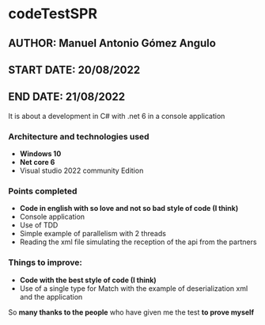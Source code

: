 # codeTestSPR
## AUTHOR: Manuel Antonio Gómez Angulo
## START DATE: 20/08/2022
## END DATE: 21/08/2022

It is about a development in C# with .net 6 in a console application

### Architecture and technologies used
* **Windows 10**
* **Net core 6**
* Visual studio 2022 community Edition

### Points completed
* **Code in english with so love and not so bad style of code (I think)**
* Console application
* Use of TDD
* Simple example of parallelism with 2 threads
* Reading the xml file simulating the reception of the api from the partners
    
### Things to improve:
* **Code with the best style of code (I think)**
* Use of a single type for Match with the example of deserialization xml and the application

So **many thanks to the people** who have given me the test **to prove myself**
